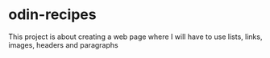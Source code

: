 # odin-recipes
This project is about creating a web page where I will have to use lists, links, images, headers and paragraphs
